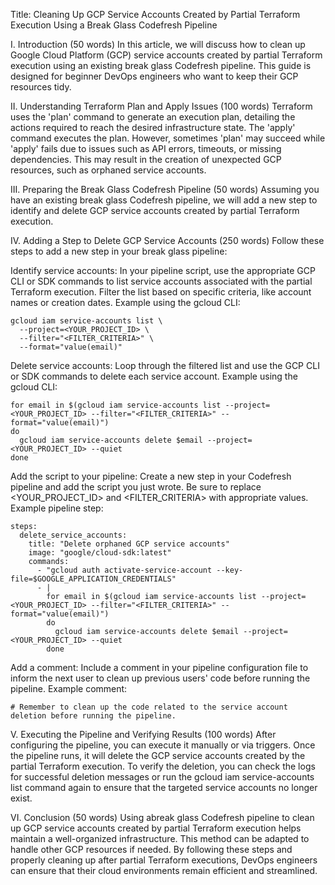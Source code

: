 Title: Cleaning Up GCP Service Accounts Created by Partial Terraform Execution Using a Break Glass Codefresh Pipeline

I. Introduction (50 words)
In this article, we will discuss how to clean up Google Cloud Platform (GCP) service accounts created by partial Terraform execution using an existing break glass Codefresh pipeline. This guide is designed for beginner DevOps engineers who want to keep their GCP resources tidy.

II. Understanding Terraform Plan and Apply Issues (100 words)
Terraform uses the 'plan' command to generate an execution plan, detailing the actions required to reach the desired infrastructure state. The 'apply' command executes the plan. However, sometimes 'plan' may succeed while 'apply' fails due to issues such as API errors, timeouts, or missing dependencies. This may result in the creation of unexpected GCP resources, such as orphaned service accounts.

III. Preparing the Break Glass Codefresh Pipeline (50 words)
Assuming you have an existing break glass Codefresh pipeline, we will add a new step to identify and delete GCP service accounts created by partial Terraform execution.

IV. Adding a Step to Delete GCP Service Accounts (250 words)
Follow these steps to add a new step in your break glass pipeline:

Identify service accounts: In your pipeline script, use the appropriate GCP CLI or SDK commands to list service accounts associated with the partial Terraform execution. Filter the list based on specific criteria, like account names or creation dates.
Example using the gcloud CLI:

```
gcloud iam service-accounts list \
  --project=<YOUR_PROJECT_ID> \
  --filter="<FILTER_CRITERIA>" \
  --format="value(email)"
```

Delete service accounts: Loop through the filtered list and use the GCP CLI or SDK commands to delete each service account.
Example using the gcloud CLI:

```
for email in $(gcloud iam service-accounts list --project=<YOUR_PROJECT_ID> --filter="<FILTER_CRITERIA>" --format="value(email)")
do
  gcloud iam service-accounts delete $email --project=<YOUR_PROJECT_ID> --quiet
done
```
Add the script to your pipeline: Create a new step in your Codefresh pipeline and add the script you just wrote. Be sure to replace <YOUR_PROJECT_ID> and <FILTER_CRITERIA> with appropriate values.
Example pipeline step:

```
steps:
  delete_service_accounts:
    title: "Delete orphaned GCP service accounts"
    image: "google/cloud-sdk:latest"
    commands:
      - "gcloud auth activate-service-account --key-file=$GOOGLE_APPLICATION_CREDENTIALS"
      - |
        for email in $(gcloud iam service-accounts list --project=<YOUR_PROJECT_ID> --filter="<FILTER_CRITERIA>" --format="value(email)")
        do
          gcloud iam service-accounts delete $email --project=<YOUR_PROJECT_ID> --quiet
        done
```

Add a comment: Include a comment in your pipeline configuration file to inform the next user to clean up previous users' code before running the pipeline.
Example comment:
```
# Remember to clean up the code related to the service account deletion before running the pipeline.
```
V. Executing the Pipeline and Verifying Results (100 words)
After configuring the pipeline, you can execute it manually or via triggers. Once the pipeline runs, it will delete the GCP service accounts created by the partial Terraform execution. To verify the deletion, you can check the logs for successful deletion messages or run the gcloud iam service-accounts list command again to ensure that the targeted service accounts no longer exist.

VI. Conclusion (50 words)
Using abreak glass Codefresh pipeline to clean up GCP service accounts created by partial Terraform execution helps maintain a well-organized infrastructure. This method can be adapted to handle other GCP resources if needed. By following these steps and properly cleaning up after partial Terraform executions, DevOps engineers can ensure that their cloud environments remain efficient and streamlined.
